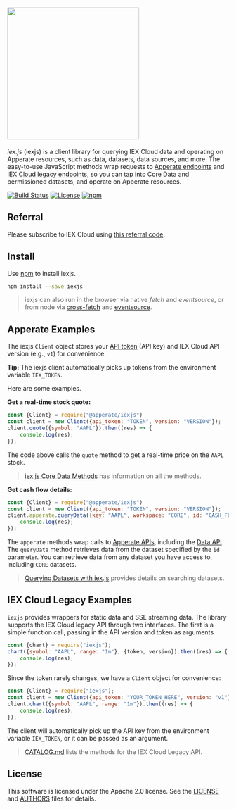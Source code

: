 # <img src="https://raw.githubusercontent.com/iexcloud/iexjs/main/docs/img/icon.png" width="300">

*iex.js* (iexjs) is a client library for querying IEX Cloud data and operating on Apperate resources, such as data, datasets, data sources, and more. The easy-to-use JavaScript methods wrap requests to [Apperate endpoints](https://iexcloud.io/docs/) and [IEX Cloud legacy endpoints](https://iexcloud.io/docs/api/), so you can tap into Core Data and permissioned datasets, and operate on Apperate resources.

[![Build Status](https://github.com/iexcloud/iexjs/workflows/Build%20Status/badge.svg?branch=main)](https://github.com/iexcloud/iexjs/actions?query=workflow%3A%22Build+Status%22)
[![License](https://img.shields.io/github/license/iexcloud/iexjs.svg)](https://github.com/iexcloud/iexjs/)
[![npm](https://img.shields.io/npm/v/iexjs)](https://www.npmjs.com/package/iexjs)

## Referral

Please subscribe to IEX Cloud using [this referral code](https://iexcloud.io/s/6332a3c3 ).

## Install

Use [npm](https://www.npmjs.com) to install iexjs.

```bash
npm install --save iexjs
```

> iexjs can also run in the browser via native *fetch* and *eventsource*, or from node via [cross-fetch](https://www.npmjs.com/package/cross-fetch) and [eventsource](https://github.com/EventSource/eventsource).

## Apperate Examples

The iexjs `Client` object stores your [API token](https://iexcloud.io/documentation/administration/access-and-security.html) (API key) and IEX Cloud API version (e.g., `v1`) for convenience.

**Tip:** The iexjs client automatically picks up tokens from the environment variable `IEX_TOKEN`.

Here are some examples.

**Get a real-time stock quote:**

```javascript
const {Client} = require("@apperate/iexjs")
const client = new Client({api_token: "TOKEN", version: "VERSION"});
client.quote({symbol: "AAPL"}).then((res) => {
    console.log(res);
});
```

The code above calls the `quote` method to get a real-time price on the `AAPL` stock.

> [iex.js Core Data Methods](https://iexcloud.io/documentation/developer-tools/iexjs-library/iexjs-core-data-methods.html) has information on all the methods.

**Get cash flow details:**

```javascript
const {Client} = require("@apperate/iexjs")
const client = new Client({api_token: "TOKEN", version: "VERSION"});
client.apperate.queryData({key: "AAPL", workspace: "CORE", id: "CASH_FLOW"}).then((res) => {
    console.log(res);
});
```

The `apperate` methods wrap calls to [Apperate APIs](https://iexcloud.io/docs/apperate-apis/), including the [Data API](https://iexcloud.io/docs/apperate-apis/data/). The `queryData` method retrieves data from the dataset specified by the `id` parameter. You can retrieve data from any dataset you have access to, including `CORE` datasets.

> [Querying Datasets with iex.js](https://iexcloud.io/documentation/interacting-with-your-data/querying-data/querying-datasets-with-iexjs.html) provides details on searching datasets.

## IEX Cloud Legacy Examples

`iexjs` provides wrappers for static data and SSE streaming data. The library supports the IEX Cloud legacy API through two interfaces. The first is a simple function call, passing in the API version and token as arguments

```javascript
const {chart} = require("iexjs");
chart({symbol: "AAPL", range: "1m"}, {token, version}).then((res) => {
    console.log(res);
});
```

Since the token rarely changes, we have a `Client` object for convenience:

```javascript
const {Client} = require("iexjs");
const client = new Client({api_token: "YOUR_TOKEN_HERE", version: "v1"});
client.chart({symbol: "AAPL", range: "1m"}).then((res) => {
    console.log(res);
});
```

The client will automatically pick up the API key from the environment variable `IEX_TOKEN`, or it can be passed as an argument. 

> [CATALOG.md](./CATALOG.md) lists the methods for the IEX Cloud Legacy API.

## License

This software is licensed under the Apache 2.0 license. See the
[LICENSE](LICENSE) and [AUTHORS](AUTHORS) files for details.

